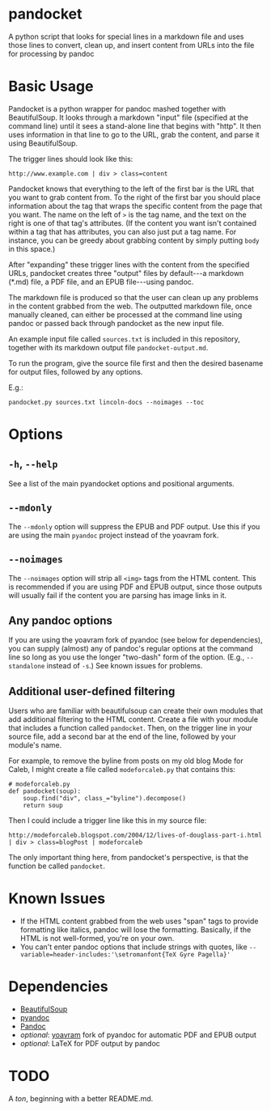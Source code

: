 pandocket
=========

A python script that looks for special lines in a markdown file and uses those lines to convert, clean up, and insert content from URLs into the file for processing by pandoc

# Basic Usage

Pandocket is a python wrapper for pandoc mashed together with BeautifulSoup. It looks through a markdown "input" file (specified at the command line) until it sees a stand-alone line that begins with "http". It then uses information in that line to go to the URL, grab the content, and parse it using BeautifulSoup.

The trigger lines should look like this:

	http://www.example.com | div > class=content

Pandocket knows that everything to the left of the first bar is the URL that you want to grab content from. To the right of the first bar you should place information about the tag that wraps the specific content from the page that you want. The name on the left of `>` is the tag name, and the text on the right is one of that tag's attributes. (If the content you want isn't contained within a tag that has attributes, you can also just put a tag name. For instance, you can be greedy about grabbing content by simply putting `body` in this space.)

After "expanding" these trigger lines with the content from the specified URLs, pandocket creates three "output" files by default---a markdown (*.md) file, a PDF file, and an EPUB file---using pandoc.

The markdown file is produced so that the user can clean up any problems in the content grabbed from the web. The outputted markdown file, once manually cleaned, can either be processed at the command line using pandoc or passed back through pandocket as the new input file.

An example input file called `sources.txt` is included in this repository, together with its markdown output file `pandocket-output.md`.

To run the program, give the source file first and then the desired basename for output files, followed by any options.

E.g.:

	pandocket.py sources.txt lincoln-docs --noimages --toc

# Options

## `-h`, `--help`

See a list of the main pyandocket options and positional arguments.

## `--mdonly`

The `--mdonly` option will suppress the EPUB and PDF output. Use this if you are using the main `pyandoc` project instead of the yoavram fork.

## `--noimages`

The `--noimages` option will strip all `<img>` tags from the HTML content. This is recommended if you are using PDF and EPUB output, since those outputs will usually fail if the content you are parsing has image links in it.

## Any pandoc options

If you are using the yoavram fork of pyandoc (see below for dependencies), you can supply (almost) any of pandoc's regular options at the command line so long as you use the longer "two-dash" form of the option. (E.g., `--standalone` instead of `-s`.) See known issues for problems.

## Additional user-defined filtering

Users who are familiar with beautifulsoup can create their own modules that add additional filtering to the HTML content. Create a file with your module that includes a function called `pandocket`. Then, on the trigger line in your source file, add a second bar at the end of the line, followed by your module's name.

For example, to remove the byline from posts on my old blog Mode for Caleb, I might create a file called `modeforcaleb.py` that contains this:

	# modeforcaleb.py
	def pandocket(soup):
		soup.find("div", class_="byline").decompose()
		return soup

Then I could include a trigger line like this in my source file:

	http://modeforcaleb.blogspot.com/2004/12/lives-of-douglass-part-i.html | div > class=blogPost | modeforcaleb

The only important thing here, from pandocket's perspective, is that the function be called `pandocket`.

# Known Issues

- If the HTML content grabbed from the web uses "span" tags to provide formatting like italics, pandoc will lose the formatting. Basically, if the HTML is not well-formed, you're on your own.
- You can't enter pandoc options that include strings with quotes, like `--variable=header-includes:'\setromanfont{TeX Gyre Pagella}'`

# Dependencies

- [BeautifulSoup](http://www.crummy.com/software/BeautifulSoup/)
- [pyandoc](http://github.com/kennethreitz/pyandoc)
- [Pandoc](http://johnmacfarlane.et)
- *optional*: [yoavram](http://github.com/yoavram/pyandoc) fork of pyandoc for automatic PDF and EPUB output
- *optional*: LaTeX for PDF output by pandoc

# TODO

A *ton*, beginning with a better README.md.
